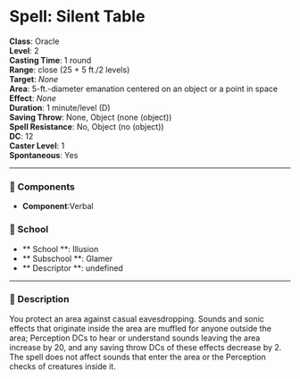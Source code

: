 
# Spell: Silent Table
**Class**: Oracle  
**Level**: 2  
**Casting Time**: 1 round  
**Range**: close (25 + 5 ft./2 levels)  
**Target**: _None_  
**Area**: 5-ft.-diameter emanation centered on an object or a point in space  
**Effect**: _None_  
**Duration**: 1 minute/level (D)  
**Saving Throw**: None, Object (none (object))  
**Spell Resistance**: No, Object (no (object))  
**DC**: 12  
**Caster Level**: 1  
**Spontaneous**: Yes

---

### 🔮 Components
- **Component**:Verbal

### 🏫 School
- ** School **: Illusion
- ** Subschool **: Glamer
- ** Descriptor **: undefined
---

### 📜 Description
You protect an area against casual eavesdropping. Sounds and sonic effects that originate inside the area are muffled for anyone outside the area; Perception DCs to hear or understand sounds leaving the area increase by 20, and any saving throw DCs of these effects decrease by 2. The spell does not affect sounds that enter the area or the Perception checks of creatures inside it.
